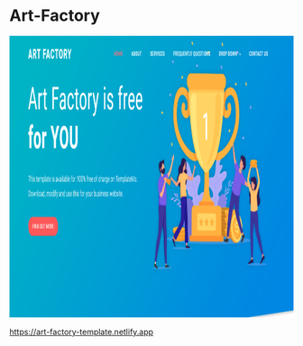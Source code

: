<h1>Art-Factory</h1>  
  
  <img src="screenshot/main.PNG" alt="Loding..." width="1000" height="500">
  
   <a> https://art-factory-template.netlify.app </a>
  
